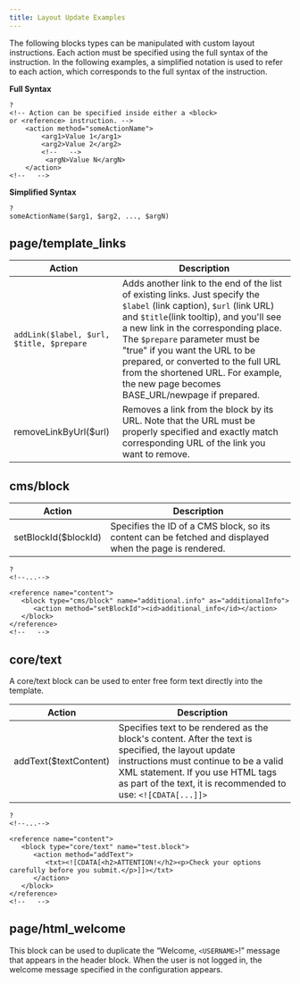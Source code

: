 ```yaml
---
title: Layout Update Examples
---
```



The following blocks types can be manipulated with custom layout instructions. Each action must be specified using the full syntax of the instruction. In the following examples, a simplified notation is used to refer to each action, which corresponds to the full syntax of the instruction.

**Full Syntax**

```
?
<!-- Action can be specified inside either a <block>
or <reference> instruction. -->
	<action method="someActionName">
 		<arg1>Value 1</arg1>
		<arg2>Value 2</arg2>
		<!--   -->
		 <argN>Value N</argN>
	</action>
<!--   -->
```

**Simplified Syntax**

```
?
someActionName($arg1, $arg2, ..., $argN)
```

## page/template_links

|Action|Description|
|--- |--- |
|`addLink($label, $url, $title, $prepare`|Adds another link to the end of the list of existing links. Just specify the `$label` (link caption), `$url` (link URL) and `$title`(link tooltip), and you'll see a new link in the corresponding place. The `$prepare` parameter must be "true" if you want the URL to be prepared, or converted to the full URL from the shortened URL. For example, the new page becomes BASE_URL/newpage if prepared.</td>
|removeLinkByUrl($url)|Removes a link from the block by its URL. Note that the URL must be properly specified and exactly match corresponding URL of the link you want to remove.|

## cms/block

|Action|Description|
|--- |--- |
|setBlockId($blockId)|Specifies the ID of a CMS block, so its content can be fetched and displayed when the page is rendered.|

```
?
<!--...-->

<reference name="content">
   <block type="cms/block" name="additional.info" as="additionalInfo">
      <action method="setBlockId"><id>additional_info</id></action>
   </block>
</reference>
<!--   -->
```

## core/text

A core/text block can be used to enter free form text directly into the template.

|Action|Description|
|--- |--- |
|addText($textContent)|Specifies text to be rendered as  the block's content. After the text is specified, the layout update instructions must continue to be a valid XML statement. If you use HTML tags as part of the text, it is recommended to use: `<![CDATA[...]]>` |

```
?
<!--...-->

<reference name="content">
   <block type="core/text" name="test.block">
      <action method="addText">
         <txt><![CDATA[<h2>ATTENTION!</h2><p>Check your options
carefully before you submit.</p>]]></txt>
      </action>
   </block>
</reference>
<!--   -->
```

## page/html_welcome

This block can be used to duplicate the “Welcome, `<USERNAME>`!” message that appears in the header block. When the user is not logged in, the welcome message specified in the configuration appears.

